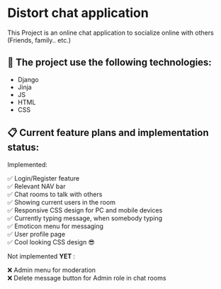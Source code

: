 # Distort chat application

This Project is an online chat application to socialize online with others (Friends, family.. etc.)

## 🔧 The project use the following technologies:
  - Django
  - Jinja
  - JS
  - HTML
  - CSS

## 📋 Current feature plans and implementation status:

Implemented:<br/>

  ✅ Login/Register feature<br/>
  ✅ Relevant NAV bar<br/>
  ✅ Chat rooms to talk with others<br/>
  ✅ Showing current users in the room<br/>
  ✅ Responsive CSS design for PC and mobile devices<br/>
  ✅ Currently typing message, when somebody typing<br/>
  ✅ Emoticon menu for messaging<br/>
  ✅ User profile page<br/>
  ✅ Cool looking CSS design 😎
  
Not implemented <b> YET </b>:<br/>

  ❌ Admin menu for moderation<br/>
  ❌ Delete message button for Admin role in chat rooms<br/>
